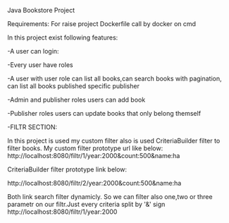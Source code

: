 Java Bookstore Project

Requirements:
For raise project Dockerfile call by docker on cmd 


In this project exist following features:

-A user can login:

-Every user have roles

-A user with user role can list all books,can search books with pagination,
can list all books published specific publisher

-Admin and publisher roles users can add book

-Publisher roles users can update books that only belong themself


-FILTR SECTION:

In this project is used my custom filter also is used CriteriaBuilder filter to filter books.
My custom filter prototype url like below:
http://localhost:8080/filtr/1/year:2000&count:500&name:ha


CriteriaBuilder filter prototype link below:

http://localhost:8080/filtr/2/year:2000&count:500&name:ha


Both link search filter dynamicly. So we can filter also one,two or three parametr on our filtr.Just every criteria 
split by '&' sign
http://localhost:8080/filtr/1/year:2000

